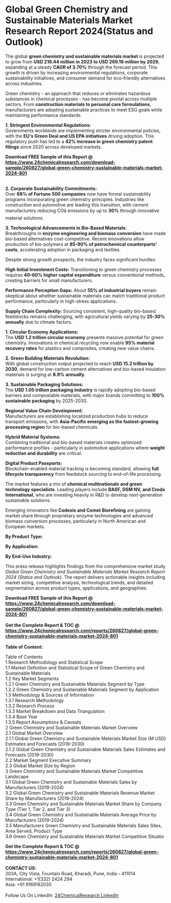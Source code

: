 <h1>Global Green Chemistry and Sustainable Materials Market Research Report 2024(Status and Outlook)</h1><p>The global <strong>green chemistry and sustainable materials market</strong> is projected to grow from <strong>USD 216.44 million in 2023 to USD 269.16 million by 2029</strong>, expanding at a steady <strong>CAGR of 3.70%</strong> through the forecast period. This growth is driven by increasing environmental regulations, corporate sustainability initiatives, and consumer demand for eco-friendly alternatives across industries.</p><p>Green chemistry - an approach that reduces or eliminates hazardous substances in chemical processes - has become pivotal across multiple sectors. From <strong>construction materials to personal care formulations</strong>, manufacturers are adopting sustainable practices to meet ESG goals while maintaining performance standards.</p><p><strong>1. Stringent Environmental Regulations:</strong><br>
Governments worldwide are implementing stricter environmental policies, with the <strong>EU's Green Deal and US EPA initiatives</strong> driving adoption. This regulatory push has led to a <strong>42% increase in green chemistry patent filings</strong> since 2020 across developed markets.</p><div><b>Download FREE Sample of this Report @ 
            <a href="https://www.24chemicalresearch.com/download-sample/260827/global-green-chemistry-sustainable-materials-market-2024-801">
            https://www.24chemicalresearch.com/download-sample/260827/global-green-chemistry-sustainable-materials-market-2024-801</a></b></div><br><p><strong>2. Corporate Sustainability Commitments:</strong><br>
Over <strong>68% of Fortune 500 companies</strong> now have formal sustainability programs incorporating green chemistry principles. Industries like construction and automotive are leading this transition, with cement manufacturers reducing COâ emissions by up to <strong>30%</strong> through innovative material solutions.</p><p><strong>3. Technological Advancements in Bio-Based Materials:</strong><br>
Breakthroughs in <strong>enzyme engineering and biomass conversion</strong> have made bio-based alternatives cost-competitive. Recent innovations allow production of bio-polymers at <strong>85-90% of petrochemical counterparts' costs</strong>, accelerating adoption in packaging and textiles.</p><p>Despite strong growth prospects, the industry faces significant hurdles:</p><p><strong>High Initial Investment Costs:</strong> Transitioning to green chemistry processes requires <strong>40-60% higher capital expenditure</strong> versus conventional methods, creating barriers for small manufacturers.</p><p><strong>Performance Perception Gaps:</strong> About <strong>55% of industrial buyers</strong> remain skeptical about whether sustainable materials can match traditional product performance, particularly in high-stress applications.</p><p><strong>Supply Chain Complexity:</strong> Sourcing consistent, high-quality bio-based feedstocks remains challenging, with agricultural yields varying by <strong>25-30% annually</strong> due to climate factors.</p><p><strong>1. Circular Economy Applications:</strong><br>
The <strong>USD 1.2 trillion circular economy</strong> presents massive potential for green chemistry. Innovations in chemical recycling now enable <strong>95% material recovery rates</strong> for plastics and composites, creating new value chains.</p><p><strong>2. Green Building Materials Revolution:</strong><br>
With global construction output projected to reach <strong>USD 15.2 trillion by 2030</strong>, demand for low-carbon cement alternatives and bio-based insulation materials is surging at <strong>8.9% annually</strong>.</p><p><strong>3. Sustainable Packaging Solutions:</strong><br>
The <strong>USD 1.05 trillion packaging industry</strong> is rapidly adopting bio-based barriers and compostable materials, with major brands committing to <strong>100% sustainable packaging</strong> by 2025-2030.</p><p><strong>Regional Value Chain Development:</strong><br>
	Manufacturers are establishing localized production hubs to reduce transport emissions, with <strong>Asia-Pacific emerging as the fastest-growing processing region</strong> for bio-based chemicals.</p><p><strong>Hybrid Material Systems:</strong><br>
	Combining traditional and bio-based materials creates optimized performance profiles - particularly in automotive applications where <strong>weight reduction and durability</strong> are critical.</p><p><strong>Digital Product Passports:</strong><br>
	Blockchain-enabled material tracking is becoming standard, allowing <strong>full lifecycle transparency</strong> from feedstock sourcing to end-of-life processing.</p><p>The market features a mix of <strong>chemical multinationals and green technology specialists</strong>. Leading players include <strong>BASF, DSM NV, and Croda International</strong>, who are investing heavily in R&amp;D to develop next-generation sustainable solutions.</p><p>Emerging innovators like <strong>Codexis and Comet Biorefining</strong> are gaining market share through proprietary enzyme technologies and advanced biomass conversion processes, particularly in North American and European markets.</p><p><strong>By Product Type:</strong></p><p><strong>By Application:</strong></p><p><strong>By End-Use Industry:</strong></p><p>This press release highlights findings from the comprehensive market study <em>Global Green Chemistry and Sustainable Materials Market Research Report 2024 (Status and Outlook)</em>. The report delivers actionable insights including market sizing, competitive analysis, technological trends, and detailed segmentation across product types, applications, and geographies.</p><div><b>Download FREE Sample of this Report @ 
            <a href="https://www.24chemicalresearch.com/download-sample/260827/global-green-chemistry-sustainable-materials-market-2024-801">
            https://www.24chemicalresearch.com/download-sample/260827/global-green-chemistry-sustainable-materials-market-2024-801</a></b></div><br><div><b>Get the Complete Report & TOC @ 
            <a href="https://www.24chemicalresearch.com/reports/260827/global-green-chemistry-sustainable-materials-market-2024-801">
            https://www.24chemicalresearch.com/reports/260827/global-green-chemistry-sustainable-materials-market-2024-801</a></b></div><br>
            <b>Table of Content:</b><p>Table of Contents<br />
1 Research Methodology and Statistical Scope<br />
1.1 Market Definition and Statistical Scope of Green Chemistry and Sustainable Materials<br />
1.2 Key Market Segments<br />
1.2.1 Green Chemistry and Sustainable Materials Segment by Type<br />
1.2.2 Green Chemistry and Sustainable Materials Segment by Application<br />
1.3 Methodology & Sources of Information<br />
1.3.1 Research Methodology<br />
1.3.2 Research Process<br />
1.3.3 Market Breakdown and Data Triangulation<br />
1.3.4 Base Year<br />
1.3.5 Report Assumptions & Caveats<br />
2 Green Chemistry and Sustainable Materials Market Overview<br />
2.1 Global Market Overview<br />
2.1.1 Global Green Chemistry and Sustainable Materials Market Size (M USD) Estimates and Forecasts (2019-2030)<br />
2.1.2 Global Green Chemistry and Sustainable Materials Sales Estimates and Forecasts (2019-2030)<br />
2.2 Market Segment Executive Summary<br />
2.3 Global Market Size by Region<br />
3 Green Chemistry and Sustainable Materials Market Competitive Landscape<br />
3.1 Global Green Chemistry and Sustainable Materials Sales by Manufacturers (2019-2024)<br />
3.2 Global Green Chemistry and Sustainable Materials Revenue Market Share by Manufacturers (2019-2024)<br />
3.3 Green Chemistry and Sustainable Materials Market Share by Company Type (Tier 1, Tier 2, and Tier 3)<br />
3.4 Global Green Chemistry and Sustainable Materials Average Price by Manufacturers (2019-2024)<br />
3.5 Manufacturers Green Chemistry and Sustainable Materials Sales Sites, Area Served, Product Type<br />
3.6 Green Chemistry and Sustainable Materials Market Competitive Situatio</p><div><b>Get the Complete Report & TOC @ 
            <a href="https://www.24chemicalresearch.com/reports/260827/global-green-chemistry-sustainable-materials-market-2024-801">
            https://www.24chemicalresearch.com/reports/260827/global-green-chemistry-sustainable-materials-market-2024-801</a></b></div><br><b>CONTACT US:</b><br>
            203A, City Vista, Fountain Road, Kharadi, Pune, India - 411014<br>
            International: +1(332) 2424 294<br>
            Asia: +91 9169162030 <br><br>
            Follow Us On LinkedIn: <a href="https://www.linkedin.com/company/24chemicalresearch/">24ChemicalResearch LinkedIn</a>
